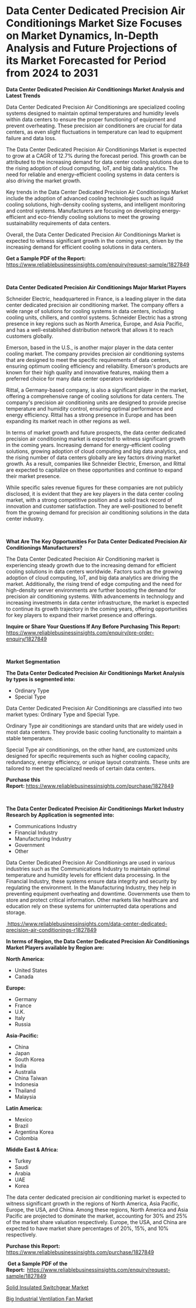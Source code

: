 <p><h1>Data Center Dedicated Precision Air Conditionings Market Size Focuses on Market Dynamics, In-Depth Analysis and Future Projections of its Market Forecasted for Period from 2024 to 2031</h1></p><p><strong>Data Center Dedicated Precision Air Conditionings Market Analysis and Latest Trends</strong></p>
<p><p>Data Center Dedicated Precision Air Conditionings are specialized cooling systems designed to maintain optimal temperatures and humidity levels within data centers to ensure the proper functioning of equipment and prevent overheating. These precision air conditioners are crucial for data centers, as even slight fluctuations in temperature can lead to equipment failure and data loss.</p><p>The Data Center Dedicated Precision Air Conditionings Market is expected to grow at a CAGR of 12.7% during the forecast period. This growth can be attributed to the increasing demand for data center cooling solutions due to the rising adoption of cloud computing, IoT, and big data analytics. The need for reliable and energy-efficient cooling systems in data centers is also driving the market growth.</p><p>Key trends in the Data Center Dedicated Precision Air Conditionings Market include the adoption of advanced cooling technologies such as liquid cooling solutions, high-density cooling systems, and intelligent monitoring and control systems. Manufacturers are focusing on developing energy-efficient and eco-friendly cooling solutions to meet the growing sustainability requirements of data centers.</p><p>Overall, the Data Center Dedicated Precision Air Conditionings Market is expected to witness significant growth in the coming years, driven by the increasing demand for efficient cooling solutions in data centers.</p></p>
<p><strong>Get a Sample PDF of the Report:&nbsp;</strong> <a href="https://www.reliablebusinessinsights.com/enquiry/request-sample/1827849">https://www.reliablebusinessinsights.com/enquiry/request-sample/1827849</a></p>
<p>&nbsp;</p>
<p><strong>Data Center Dedicated Precision Air Conditionings Major Market Players</strong></p>
<p><p>Schneider Electric, headquartered in France, is a leading player in the data center dedicated precision air conditioning market. The company offers a wide range of solutions for cooling systems in data centers, including cooling units, chillers, and control systems. Schneider Electric has a strong presence in key regions such as North America, Europe, and Asia Pacific, and has a well-established distribution network that allows it to reach customers globally.</p><p>Emerson, based in the U.S., is another major player in the data center cooling market. The company provides precision air conditioning systems that are designed to meet the specific requirements of data centers, ensuring optimum cooling efficiency and reliability. Emerson's products are known for their high quality and innovative features, making them a preferred choice for many data center operators worldwide.</p><p>Rittal, a Germany-based company, is also a significant player in the market, offering a comprehensive range of cooling solutions for data centers. The company's precision air conditioning units are designed to provide precise temperature and humidity control, ensuring optimal performance and energy efficiency. Rittal has a strong presence in Europe and has been expanding its market reach in other regions as well.</p><p>In terms of market growth and future prospects, the data center dedicated precision air conditioning market is expected to witness significant growth in the coming years. Increasing demand for energy-efficient cooling solutions, growing adoption of cloud computing and big data analytics, and the rising number of data centers globally are key factors driving market growth. As a result, companies like Schneider Electric, Emerson, and Rittal are expected to capitalize on these opportunities and continue to expand their market presence.</p><p>While specific sales revenue figures for these companies are not publicly disclosed, it is evident that they are key players in the data center cooling market, with a strong competitive position and a solid track record of innovation and customer satisfaction. They are well-positioned to benefit from the growing demand for precision air conditioning solutions in the data center industry.</p></p>
<p>&nbsp;</p>
<p><strong>What Are The Key Opportunities For Data Center Dedicated Precision Air Conditionings Manufacturers?</strong></p>
<p><p>The Data Center Dedicated Precision Air Conditioning market is experiencing steady growth due to the increasing demand for efficient cooling solutions in data centers worldwide. Factors such as the growing adoption of cloud computing, IoT, and big data analytics are driving the market. Additionally, the rising trend of edge computing and the need for high-density server environments are further boosting the demand for precision air conditioning systems. With advancements in technology and increasing investments in data center infrastructure, the market is expected to continue its growth trajectory in the coming years, offering opportunities for key players to expand their market presence and offerings.</p></p>
<p><strong>Inquire or Share Your Questions If Any Before Purchasing This Report:</strong> <a href="https://www.reliablebusinessinsights.com/enquiry/pre-order-enquiry/1827849">https://www.reliablebusinessinsights.com/enquiry/pre-order-enquiry/1827849</a></p>
<p>&nbsp;</p>
<p><strong>Market Segmentation</strong></p>
<p><strong>The Data Center Dedicated Precision Air Conditionings Market Analysis by types is segmented into:</strong></p>
<p><ul><li>Ordinary Type</li><li>Special Type</li></ul></p>
<p><p>Data Center Dedicated Precision Air Conditionings are classified into two market types: Ordinary Type and Special Type. </p><p>Ordinary Type air conditionings are standard units that are widely used in most data centers. They provide basic cooling functionality to maintain a stable temperature. </p><p>Special Type air conditionings, on the other hand, are customized units designed for specific requirements such as higher cooling capacity, redundancy, energy efficiency, or unique layout constraints. These units are tailored to meet the specialized needs of certain data centers.</p></p>
<p><strong>Purchase this Report:&nbsp;</strong><a href="https://www.reliablebusinessinsights.com/purchase/1827849">https://www.reliablebusinessinsights.com/purchase/1827849</a></p>
<p>&nbsp;</p>
<p><strong>The Data Center Dedicated Precision Air Conditionings Market Industry Research by Application is segmented into:</strong></p>
<p><ul><li>Communications Industry</li><li>Financial Industry</li><li>Manufacturing Industry</li><li>Government</li><li>Other</li></ul></p>
<p><p>Data Center Dedicated Precision Air Conditionings are used in various industries such as the Communications Industry to maintain optimal temperature and humidity levels for efficient data processing. In the Financial Industry, these systems ensure data integrity and security by regulating the environment. In the Manufacturing Industry, they help in preventing equipment overheating and downtime. Governments use them to store and protect critical information. Other markets like healthcare and education rely on these systems for uninterrupted data operations and storage.</p></p>
<p><a href="https://www.reliablebusinessinsights.com/data-center-dedicated-precision-air-conditionings-r1827849">&nbsp;https://www.reliablebusinessinsights.com/data-center-dedicated-precision-air-conditionings-r1827849</a></p>
<p><strong>In terms of Region, the Data Center Dedicated Precision Air Conditionings Market Players available by Region are:</strong></p>
<p>
    <p> <strong> North America: </strong>
        <ul>
            <li>United States</li>
            <li>Canada</li>
        </ul>
        </p> 
    <p> <strong> Europe: </strong>
        <ul>
            <li>Germany</li>
            <li>France</li>
            <li>U.K.</li>
            <li>Italy</li>
            <li>Russia</li>
        </ul>
        </p> 
    <p> <strong> Asia-Pacific: </strong>
        <ul>
            <li>China</li>
            <li>Japan</li>
            <li>South Korea</li>
            <li>India</li>
            <li>Australia</li>
            <li>China Taiwan</li>
            <li>Indonesia</li>
            <li>Thailand</li>
            <li>Malaysia</li>
        </ul>
        </p> 
    <p> <strong> Latin America: </strong>
        <ul>
            <li>Mexico</li>
            <li>Brazil</li>
            <li>Argentina Korea</li>
            <li>Colombia</li>
        </ul>
        </p> 
    <p> <strong> Middle East & Africa: </strong>
        <ul>
            <li>Turkey</li>
            <li>Saudi</li>
            <li>Arabia</li>
            <li>UAE</li>
            <li>Korea</li>
        </ul>
    </p>
    </p>
<p><p>The data center dedicated precision air conditioning market is expected to witness significant growth in the regions of North America, Asia Pacific, Europe, the USA, and China. Among these regions, North America and Asia Pacific are projected to dominate the market, accounting for 30% and 25% of the market share valuation respectively. Europe, the USA, and China are expected to have market share percentages of 20%, 15%, and 10% respectively.</p></p>
<p><strong>Purchase this Report: </strong><a href="https://www.reliablebusinessinsights.com/purchase/1827849">https://www.reliablebusinessinsights.com/purchase/1827849</a></p>
<p>&nbsp;<strong>Get a Sample PDF of the Report:&nbsp;&nbsp;</strong><a href="https://www.reliablebusinessinsights.com/enquiry/request-sample/1827849">https://www.reliablebusinessinsights.com/enquiry/request-sample/1827849</a></p>
<p><strong></strong></p>
<p><p><a href="https://github.com/nandosuryapratama/Market-Research-Report-List-1/blob/main/solid-insulated-switchgear-market.md">Solid Insulated Switchgear Market</a></p><p><a href="https://view.publitas.com/reportprime-1/big-industrial-ventilation-fan-market-size-share-trends-analysis-report-by-product-roof-mount-fan-centrifugal-fan-other-ame-and-segment-forecasts-2024-2031/">Big Industrial Ventilation Fan Market</a></p></p>